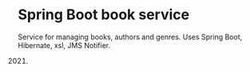 # Spring Boot book service
Service for managing books, authors and genres.
Uses Spring Boot, Hibernate, xsl, JMS Notifier.

2021.
